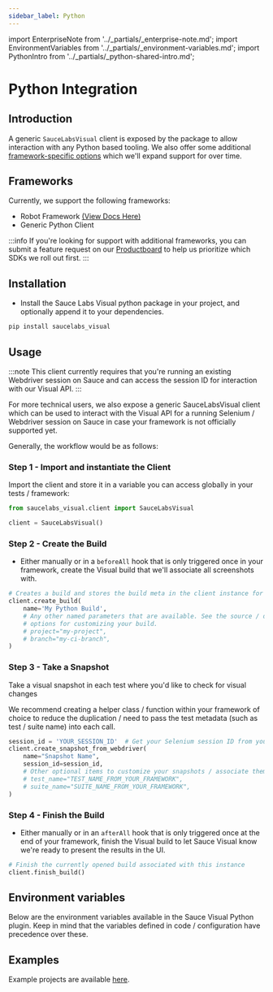 ```yaml
---
sidebar_label: Python
---
```


import EnterpriseNote from '../_partials/_enterprise-note.md';
import EnvironmentVariables from '../_partials/_environment-variables.md';
import PythonIntro from '../_partials/_python-shared-intro.md';

# Python Integration

<EnterpriseNote />

## Introduction

<PythonIntro />

A generic `SauceLabsVisual` client is exposed by the package to allow interaction with any Python based tooling. We also offer some additional [framework-specific options](#frameworks) which we'll expand support for over time.

## Frameworks

Currently, we support the following frameworks:

- Robot Framework [(View Docs Here)](/visual-testing/integrations/python-robot-framework/)
- Generic Python Client

:::info
If you're looking for support with additional frameworks, you can submit a feature request on our [Productboard](https://portal.productboard.com/sauceprod/2-sauce-labs-portal/tabs/4-under-consideration/submit-idea) to help us prioritize which SDKs we roll out first.
:::

## Installation

- Install the Sauce Labs Visual python package in your project, and optionally append it to your dependencies.

```sh
pip install saucelabs_visual
```

## Usage

:::note
This client currently requires that you're running an existing Webdriver session on Sauce and can access the session ID for interaction with our Visual API.
:::

For more technical users, we also expose a generic SauceLabsVisual client which can be used to interact with the Visual API for a running Selenium / Webdriver session on Sauce in case your framework is not officially supported yet.

Generally, the workflow would be as follows:

### Step 1 - Import and instantiate the Client

Import the client and store it in a variable you can access globally in your tests / framework:

```python
from saucelabs_visual.client import SauceLabsVisual

client = SauceLabsVisual()
```

### Step 2 - Create the Build

- Either manually or in a `beforeAll` hook that is only triggered once in your framework, create the Visual build that we'll associate all screenshots with.

```python
# Creates a build and stores the build meta in the client instance for processing & interaction later
client.create_build(
    name='My Python Build',
    # Any other named parameters that are available. See the source / docs for more information on
    # options for customizing your build.
    # project="my-project",
    # branch="my-ci-branch",
)
```

### Step 3 - Take a Snapshot

Take a visual snapshot in each test where you'd like to check for visual changes

We recommend creating a helper class / function within your framework of choice to reduce the duplication / need to pass the test metadata (such as test / suite name) into each call.

```python
session_id = 'YOUR_SESSION_ID'  # Get your Selenium session ID from your framework
client.create_snapshot_from_webdriver(
    name="Snapshot Name",
    session_id=session_id,
    # Other optional items to customize your snapshots / associate them with the current test run
    # test_name="TEST_NAME_FROM_YOUR_FRAMEWORK",
    # suite_name="SUITE_NAME_FROM_YOUR_FRAMEWORK",
)
```

### Step 4 - Finish the Build

- Either manually or in an `afterAll` hook that is only triggered once at the end of your framework, finish the Visual build to let Sauce Visual know we're ready to present the results in the UI.

```python
# Finish the currently opened build associated with this instance
client.finish_build()
```

## Environment variables

Below are the environment variables available in the Sauce Visual Python plugin. Keep in mind that the variables defined in code / configuration have precedence over these.

<EnvironmentVariables />

## Examples

Example projects are available [here](https://github.com/saucelabs/visual-examples/tree/main/python).
